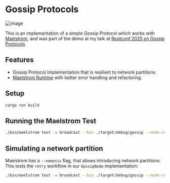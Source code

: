 # Gossip Protocols

![image](https://github.com/user-attachments/assets/2c20c9d1-cdbe-4472-87c6-df9483c8ff52)


This is an implementation of a simple Gossip Protocol which works with [Maelstrom](https://github.com/jepsen-io/maelstrom), and was part of the demo at my talk at [Rootconf 2025 on Gossip Protocols](https://hasgeek.com/rootconf/2025/schedule/rumor-has-it-understanding-gossip-protocols-for-eventual-consistency-2hXBN5TtaPhwWDNG3gtY2E)

## Features

- Gossip Protocol Implementation that is resilient to network partitions
- [Maelstrom Runtime](https://github.com/shrirambalaji/maelstrom-node) with better error handling and refactoring.

## Setup 

```sh
cargo run build
```

## Running the Maelstrom Test

```sh
./bin/maelstrom test -w broadcast --bin ./target/debug/gossip --node-count 10 --time-limit 20 --rate 10 --log-stderr
```

## Simulating a network partition

Maelstrom has a `--nemesis` flag, that allows introducing network partitions. This tests the `retry` workflow in our `GossipNode` implementation:

```sh
./bin/maelstrom test -w broadcast --bin ./target/debug/gossip --node-count 10 --time-limit 20 --rate 10 --log-stderr --nemesis partition
```
